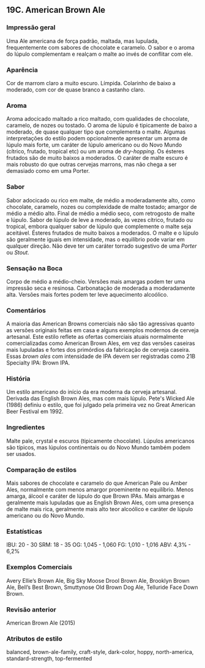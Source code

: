 ## 19C. American Brown Ale

### Impressão geral

Uma Ale americana de força padrão, maltada, mas lupulada, frequentemente com sabores de chocolate e caramelo. O sabor e o aroma do lúpulo complementam e realçam o malte ao invés de conflitar com ele.

### Aparência

Cor de marrom claro a muito escuro. Límpida. Colarinho de baixo a moderado, com cor de quase branco a castanho claro.

### Aroma

Aroma adocicado maltado a rico maltado, com qualidades de chocolate, caramelo, de nozes ou tostado. O aroma de lúpulo é tipicamente de baixo a moderado, de quase qualquer tipo que complementa o malte. Algumas interpretações do estilo podem opcionalmente apresentar um aroma de lúpulo mais forte, um caráter de lúpulo americano ou do Novo Mundo (cítrico, frutado, tropical etc) ou um aroma de *dry-hopping*. Os ésteres frutados são de muito baixos a moderados. O caráter de malte escuro é mais robusto do que outras cervejas marrons, mas não chega a ser demasiado como em uma Porter.

### Sabor

Sabor adocicado ou rico em malte, de médio a moderadamente alto, como chocolate, caramelo, nozes ou complexidade de malte tostado; amargor de médio a médio alto. Final de médio a médio seco, com retrogosto de malte e lúpulo. Sabor de lúpulo de leve a moderado, às vezes cítrico, frutado ou tropical, embora qualquer sabor de lúpulo que complemente o malte seja aceitável. Ésteres frutados de muito baixos a moderados. O malte e o lúpulo são geralmente iguais em intensidade, mas o equilíbrio pode variar em qualquer direção. Não deve ter um caráter torrado sugestivo de uma *Porter* ou *Stout*.

### Sensação na Boca

Corpo de médio a médio-cheio. Versões mais amargas podem ter uma impressão seca e resinosa. Carbonatação de moderada a moderadamente alta. Versões mais fortes podem ter leve aquecimento alcoólico.

### Comentários

A maioria das American Browns comerciais não são tão agressivas quanto as versões originais feitas em casa e alguns exemplos modernos de cerveja artesanal. Este estilo reflete as ofertas comerciais atuais normalmente comercializadas como American Brown Ales, em vez das versões caseiras mais lupuladas e fortes dos primórdios da fabricação de cerveja caseira. Essas *brown ales* com intensidade de IPA devem ser registradas como 21B Specialty IPA: Brown IPA.

### História

Um estilo americano do início da era moderna da cerveja artesanal. Derivada das English Brown Ales, mas com mais lúpulo. Pete's Wicked Ale (1986) definiu o estilo, que foi julgado pela primeira vez no Great American Beer Festival em 1992.

### Ingredientes

Malte pale, crystal e escuros (tipicamente chocolate). Lúpulos americanos são típicos, mas lúpulos continentais ou do Novo Mundo também podem ser usados.

### Comparação de estilos

Mais sabores de chocolate e caramelo do que American Pale ou Amber Ales, normalmente com menos amargor proeminente no equilíbrio. Menos amarga, álcool e caráter de lúpulo do que Brown IPAs. Mais amargas e geralmente mais lupuladas que as English Brown Ales, com uma presença de malte mais rica, geralmente mais alto teor alcoólico e caráter de lúpulo americano ou do Novo Mundo.

### Estatísticas

IBU: 20 - 30
SRM: 18 - 35
OG: 1,045 - 1,060
FG: 1,010 - 1,016
ABV: 4,3% - 6,2%

### Exemplos Comerciais

Avery Ellie’s Brown Ale, Big Sky Moose Drool Brown Ale, Brooklyn Brown Ale, Bell’s Best Brown, Smuttynose Old Brown Dog Ale, Telluride Face Down Brown.

### Revisão anterior

American Brown Ale (2015)

### Atributos de estilo

balanced, brown-ale-family, craft-style, dark-color, hoppy, north-america, standard-strength, top-fermented
